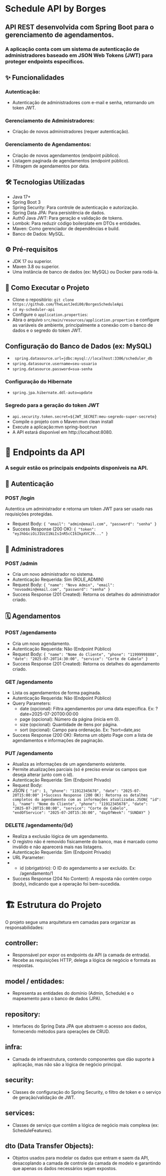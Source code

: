 # Schedule API by Borges
## API REST desenvolvida com Spring Boot para o gerenciamento de agendamentos. 
### A aplicação conta com um sistema de autenticação de administradores baseado em JSON Web Tokens (JWT) para proteger endpoints específicos.

## ✨ Funcionalidades

### Autenticação: 
* Autenticação de administradores com e-mail e senha, retornando um token JWT.
### Gerenciamento de Administradores: 
* Criação de novos administradores (requer autenticação).
### Gerenciamento de Agendamentos:
* Criação de novos agendamentos (endpoint público).
* Listagem paginada de agendamentos (endpoint público).
* Filtragem de agendamentos por data.

## 🛠️ Tecnologias Utilizadas
* Java 17+
* Spring Boot 3
* Spring Security: 
Para controle de autenticação e autorização.
* Spring Data JPA: 
Para persistência de dados.
* Auth0 Java JWT: 
Para geração e validação de tokens.
* Lombok: 
Para reduzir código boilerplate em DTOs e entidades.
* Maven: 
Como gerenciador de dependências e build.
* Banco de Dados: MySQL.

## ⚙️ Pré-requisitos
* JDK 17 ou superior.
* Maven 3.8 ou superior.
* Uma instância de banco de dados (ex: MySQL) ou Docker para rodá-la.

## 🏁 Como Executar o Projeto
* Clone o repositório: ```git clone https://github.com/TheLastJedi00/BorgesScheduleApi```
* ```cd my-scheduler-api```
* Configure o ``application.properties``:
* Abra o arquivo ``src/main/resources/application.properties`` e configure as variáveis de ambiente, principalmente a conexão com o banco de dados e o segredo do token JWT.

## Configuração do Banco de Dados (ex: MySQL)
* `` spring.datasource.url=jdbc:mysql://localhost:3306/scheduler_db``
* ``spring.datasource.username=seu-usuario``
* ``spring.datasource.password=sua-senha``

### Configuração do Hibernate
* ``spring.jpa.hibernate.ddl-auto=update``

### Segredo para a geração do token JWT
* ``api.security.token.secret=${JWT_SECRET:meu-segredo-super-secreto}``
* Compile o projeto com o Maven:mvn clean install
* Execute a aplicação:mvn spring-boot:run
* A API estará disponível em http://localhost:8080.

# 📖 Endpoints da API
### A seguir estão os principais endpoints disponíveis na API.

## 🔑 Autenticação

### POST /login
Autentica um administrador e retorna um token JWT para ser usado nas requisições protegidas.
* Request Body: 
``{
"email": "admin@email.com",
"password": "senha"
}``
* Success Response (200 OK):
``{
"token": "eyJhbGciOiJIUzI1NiIsInR5cCI6IkpXVCJ9..."
}``

## 👤 Administradores
### POST /admin
* Cria um novo administrador no sistema.
* Autenticação Requerida: Sim (ROLE_ADMIN)
* Request Body:
``{
"name": "Novo Admin",
"email": "novoadmin@email.com",
"password": "senha"
}``
* Success Response (201 Created): 
Retorna os detalhes do administrador criado.

## 🗓️ Agendamentos
### POST /agendamento
* Cria um novo agendamento.
* Autenticação Requerida: Não (Endpoint Público)
* Request Body:
``{
"name": "Nome do Cliente",
"phone": "11999998888",
"date": "2025-07-20T14:30:00",
"service": "Corte de Cabelo"
}``
* Success Response (201 Created): 
Retorna os detalhes do agendamento criado.

### GET /agendamento
* Lista os agendamentos de forma paginada.
* Autenticação Requerida: Não (Endpoint Público)
* Query Parameters:
  * date (opcional): Filtra agendamentos por uma data específica. Ex: ?date=2025-07-20T00:00:00
  * page (opcional): Número da página (inicia em 0).
  * size (opcional): Quantidade de itens por página.
  * sort (opcional): Campo para ordenação. Ex: ?sort=date,asc
* Success Response (200 OK): Retorna um objeto Page com a lista de agendamentos e informações de paginação.

### PUT /agendamento
* Atualiza as informações de um agendamento existente. 
* Permite atualizações parciais (só é preciso enviar os campos que deseja alterar junto com o id).
* Autenticação Requerida: Sim (Endpoint Privado)
* Request Body:
* JSON ``{
"id": 1,
"phone": "11912345678",
"date": "2025-07-20T15:00:00"
}•Success Response (200 OK): Retorna os detalhes completos do agendamento com as informações atualizadas.JSON{
"id": 1,
"name": "Nome do Cliente",
"phone": "11912345678",
"date": "2025-07-20T15:00:00",
"service": "Corte de Cabelo",
"endOfService": "2025-07-20T15:30:00",
"dayOfWeek": "SUNDAY"
}``
### DELETE /agendamento/{id}
* Realiza a exclusão lógica de um agendamento. 
* O registro não é removido fisicamente do banco, mas é marcado como inválido e não aparecerá mais nas listagens.
* Autenticação Requerida: Sim (Endpoint Privado)
* URL Parameter:
* * id (obrigatório): O ID do agendamento a ser excluído. Ex: /agendamento/1
* Success Response (204 No Content): A resposta não contém corpo (body), indicando que a operação foi bem-sucedida.

# 🏗️ Estrutura do Projeto
O projeto segue uma arquitetura em camadas para organizar as responsabilidades:
## controller: 
* Responsável por expor os endpoints da API (a camada de entrada). 
* Recebe as requisições HTTP, delega a lógica de negócio e formata as respostas.
## model / entidades: 
* Representa as entidades do domínio (Admin, Schedule) e o mapeamento para o banco de dados (JPA).
## repository: 
* Interfaces do Spring Data JPA que abstraem o acesso aos dados, fornecendo métodos para operações de CRUD.
## infra: 
* Camada de infraestrutura, contendo componentes que dão suporte à aplicação, mas não são a lógica de negócio principal.
## security: 
* Classes de configuração do Spring Security, o filtro de token e o serviço de geração/validação de JWT.
## services: 
* Classes de serviço que contêm a lógica de negócio mais complexa (ex: ScheduleFeatures).
## dto (Data Transfer Objects): 
* Objetos usados para modelar os dados que entram e saem da API, desacoplando a camada de controle da camada de modelo e garantindo que apenas os dados necessários sejam expostos.
